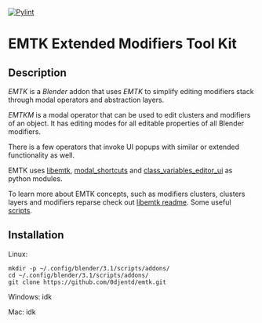 [![Pylint](https://github.com/0djentd/emtk/actions/workflows/pylint.yml/badge.svg)](https://github.com/0djentd/emtk/actions/workflows/pylint.yml)

EMTK Extended Modifiers Tool Kit
=======

## Description

_EMTK_ is a _Blender_ addon that uses _EMTK_ to simplify editing
modifiers stack through modal operators and abstraction layers.

_EMTKM_ is a modal operator that can be used to edit clusters
and modifiers of an object. It has editing modes for
all editable properties of all Blender modifiers.

There is a few operators that invoke UI popups with similar or extended
functionality as well.

EMTK uses [libemtk](https://github.com/0djentd/libemtk), [modal_shortcuts](https://github.com/0djentd/modal_shortcuts) and [class_variables_editor_ui](https://github.com/0djentd/class_variables_editor_ui) as python modules.

To learn more about EMTK concepts, such as modifiers clusters, clusters layers and modifiers reparse check out [libemtk readme](https://github.com/0djentd/libemtk/blob/master/README.md).
Some useful [scripts](https://github.com/0djentd/emtk-dev-scripts).

## Installation
Linux:
```
mkdir -p ~/.config/blender/3.1/scripts/addons/
cd ~/.config/blender/3.1/scripts/addons/
git clone https://github.com/0djentd/emtk.git
```

Windows:
idk

Mac:
idk
